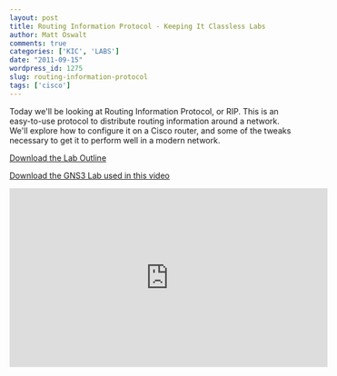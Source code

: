 ```yaml
---
layout: post
title: Routing Information Protocol - Keeping It Classless Labs
author: Matt Oswalt
comments: true
categories: ['KIC', 'LABS']
date: "2011-09-15"
wordpress_id: 1275
slug: routing-information-protocol
tags: ['cisco']
---
```



Today we'll be looking at Routing Information Protocol, or RIP. This is an easy-to-use protocol to distribute routing information around a network. We'll explore how to configure it on a Cisco router, and some of the tweaks necessary to get it to perform well in a modern network.

[Download the Lab Outline](/assets/2011/09/Lab2Outline.pdf)

[Download the GNS3 Lab used in this video](/assets/2011/09/KIC_LABS_2.zip)

<div style="text-align: center"><iframe width="560" height="315" src="http://www.youtube.com/embed/CAZ6Ae3v3RE" frameborder="0" allowfullscreen></iframe></div>
